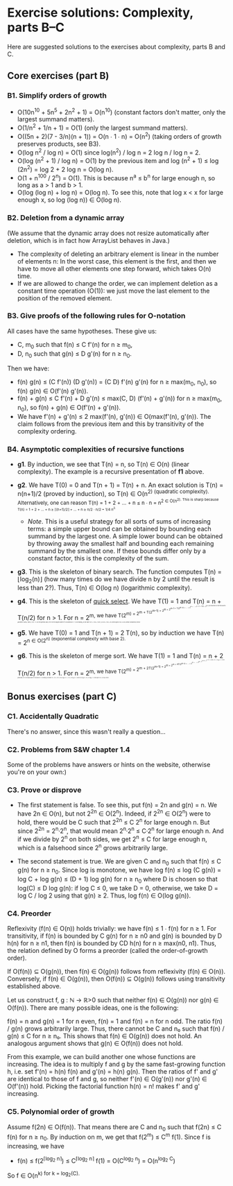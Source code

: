 # Exercise solutions: Complexity, parts B–C

Here are suggested solutions to the exercises about complexity, parts B and C.

## Core exercises (part B)

### B1. Simplify orders of growth

- O(10n<sup>10</sup> + 5n<sup>5</sup> + 2n<sup>2</sup> + 1) = O(n<sup>10</sup>) (constant factors don't matter, only the largest summand matters).
- O(1/n<sup>2</sup> + 1/n + 1) = O(1) (only the largest summand matters).
- O((5n + 2)(7 - 3/n)(n + 1)) = O(n ∙ 1 ∙ n) = O(n<sup>2</sup>) (taking orders of growth preserves products, see B3).
- O(log n<sup>2</sup> / log n) = O(1) since log(n<sup>2</sup>) / log n = 2 log n / log n = 2.
- O(log (n<sup>2</sup> + 1) / log n) = O(1) by the previous item and log (n<sup>2</sup> + 1) ≤ log (2n<sup>2</sup>) = log 2 + 2 log n = O(log n).
- O(1 + n<sup>100</sup> / 2<sup>n</sup>) = O(1). This is because n<sup>a</sup> ≤ b<sup>n</sup> for large enough n, so long as a > 1 and b > 1.
- O(log (log n) + log n) = O(log n). To see this, note that log x < x for large enough x, so log (log n)) ∈ O(log n).

### B2. Deletion from a dynamic array

(We assume that the dynamic array does not resize automatically after deletion, which is in fact how ArrayList behaves in Java.)

- The complexity of deleting an arbitrary element is linear in the number of elements n: In the worst case, this element is the first, and then we have to move all other elements one step forward, which takes O(n) time.
- If we are allowed to change the order, we can implement deletion as a constant time operation (O(1)): we just move the last element to the position of the removed element.

### B3. Give proofs of the following rules for O-notation

All cases have the same hypotheses. These give us:

- C, m<sub>0</sub> such that f(n) ≤ C f'(n) for n ≥ m<sub>0</sub>,
- D, n<sub>0</sub> such that g(n) ≤ D g'(n) for n ≥ n<sub>0</sub>.

Then we have:

- f(n) g(n) ≤ (C f'(n)) (D g'(n)) = (C D) f'(n) g'(n) for n ≥ max(m<sub>0</sub>, n<sub>0</sub>), so f(n) g(n) ∈ O(f'(n) g'(n)).
- f(n) + g(n) ≤ C f'(n) + D g'(n) ≤ max(C, D) (f'(n) + g'(n)) for n ≥ max(m<sub>0</sub>, n<sub>0</sub>), so f(n) + g(n) ∈ O(f'(n) + g'(n)).
- We have f'(n) + g'(n) ≤ 2 max(f'(n), g'(n)) ∈ O(max(f'(n), g'(n)). The claim follows from the previous item and this by transitivity of the complexity ordering.

### B4. Asymptotic complexities of recursive functions

- **g1**. By induction, we see that T(n) = n, so T(n) ∈ O(n) (linear complexity). The example is a recursive presentation of **f1** above.

- **g2**. We have T(0) = 0 and T(n + 1) = T(n) + n. An exact solution is T(n) = n(n+1)/2 (proved by induction), so T(n) ∈ O(n<sup>2</sub>) (quadratic complexity). Alternatively, one can reason T(n) = 1 + 2 + … + n ≤ n ∙ n = n<sup>2</sub> ∈ O(n<sup>2</sub>). This is sharp because T(n) = 1 + 2 + … + n ≥ ⌈(n+1)/2⌉ + … + n ≥ n/2 ∙ n/2 = 1/4 n<sup>2</sub>.

    - *Note*. This is a useful strategy for all sorts of sums of increasing terms: a simple upper bound can be obtained by bounding each summand by the largest one. A simple lower bound can be obtained by throwing away the smallest half and bounding each remaining summand by the smallest one. If these bounds differ only by a constant factor, this is the complexity of the sum.

- **g3**. This is the skeleton of binary search. The function computes T(n) = ⌊log<sub>2</sub>(n)⌋ (how many times do we have divide n by 2 until the result is less than 2?). Thus, T(n) ∈ O(log n) (logarithmic complexity).

- **g4**. This is the skeleton of [quick select](https://en.wikipedia.org/wiki/Quickselect). We have T(1) = 1 and T(n) = n + T(n/2) for n > 1. For n = 2<sup>m</sub>, we have T(2<sup>m</sub>) = 2<sup>m</sub> + T(2<sup>m–1</sub>) = 2<sup>m</sub> + 2<sup>m–1</sub> + T(2<sup>m–2</sub>) = … = 2<sup>m</sub> + … + 2 + 1 + T(1) = 2<sup>m+</sub> (by induction or the formula for geometric sums), that is, T(n) = n. For the general case, let n' be the largest power of 2 bounded by n. T is increasing, so we have T(n') ≤ T(n) ≤ T(2n'), so n/2 ≤ T(n) ≤ 2n, which gives T(n) ∈ O(n) (linear complexity) strictly.

- **g5**. We have T(0) = 1 and T(n + 1) = 2 T(n), so by induction we have T(n) = 2<sup>n</sub> ∈ O(2<sup>n</sub>) (exponential complexity with base 2).

- **g6**. This is the skeleton of merge sort. We have T(1) = 1 and T(n) = n + 2 T(n/2) for n > 1. For n = 2<sup>m</sub>, we have T(2<sup>m</sub>) = 2<sup>m</sub> + 2T(2<sup>m–1</sub>) = 2<sup>m</sub> + 2<sup>m</sub> + 4T(2<sup>m–2</sub>) = … = 2<sup>m</sub> + … + 2<sup>m</sub> + 2<sup>m</sub> T(1) = 2<sup>m</sub> ∙ (m + 1), that is, T(n) = n (log<sub>2</sub> n + 1). For the general case, let n' be the largest power of 2 bounded by n. T is increasing, so we have T(n') ≤ T(n) ≤ T(2n'), so n/2 (log<sub>2</sub> n/2 + 1) ≤ T(n) ≤ 2n (log<sub>2</sub> 2n + 1), which is n/2 log<sub>2</sub>(n) ≤ T(n) ≤ 2n (log<sub>2</sub> n + 2), which gives T(n) ∈ O(n log n) strictly.


## Bonus exercises (part C)

### C1. Accidentally Quadratic

There's no answer, since this wasn't really a question…

### C2. Problems from S&W chapter 1.4

Some of the problems have answers or hints on the website, otherwise you're on your own:)

### C3. Prove or disprove

- The first statement is false. To see this, put f(n) = 2n and g(n) = n. We have 2n ∈ O(n), but not 2<sup>2n</sup> ∈ O(2<sup>n</sup>). Indeed, if 2<sup>2n</sup> ∈ O(2<sup>n</sup>) were to hold, there would be C such that 2<sup>2n</sup> ≤ C 2<sup>n</sup> for large enough n. But since 2<sup>2n</sup> = 2<sup>n</sup>·2<sup>n</sup>, that would mean 2<sup>n</sup>·2<sup>n</sup> ≤ C·2<sup>n</sup> for large enough n. And if we divide by 2<sup>n</sup> on both sides, we get 2<sup>n</sup> ≤ C for large enough n, which is a falsehood since 2<sup>n</sup> grows arbitrarily large.

- The second statement is true. We are given C and n<sub>0</sub> such that f(n) ≤ C g(n) for n ≥ n<sub>0</sub>. Since log is monotone, we have log f(n) ≤ log (C g(n)) = log C + log g(n) ≤ (D + 1) log g(n) for n ≥ n<sub>0</sub> where D is chosen so that log(C) ≤ D log g(n): if log C ≤ 0, we take D = 0, otherwise, we take D = log C / log 2 using that g(n) ≥ 2. Thus, log f(n) ∈ O(log g(n)).

### C4. Preorder

Reflexivity (f(n) ∈ O(n)) holds trivially: we have f(n) ≤ 1 ∙ f(n) for n ≥ 1. For transitivity, if f(n) is bounded by C g(n) for n ≥ n0 and g(n) is bounded by D h(n) for n ≥ n1, then f(n) is bounded by CD h(n) for n ≥ max(n0, n1). Thus, the relation defined by O forms a preorder (called the order-of-growth order).

If O(f(n)) ⊆ O(g(n)), then f(n) ∈ O(g(n)) follows from reflexivity (f(n) ∈ O(n)). Conversely, if f(n) ∈ O(g(n)), then O(f(n)) ⊆ O(g(n)) follows using transitivity established above.

Let us construct f, g : ℕ → ℝ>0 such that neither f(n) ∈ O(g(n)) nor g(n) ∈ O(f(n)). There are many possible ideas, one is the following:

f(n) = n and g(n) = 1 for n even,
f(n) = 1 and f(n) = n for n odd.
The ratio f(n) / g(n) grows arbitrarily large. Thus, there cannot be C and n₀ such that f(n) / g(n) ≤ C for n ≥ n₀. This shows that f(n) ∈ O(g(n)) does not hold. An analogous argument shows that g(n) ∈ O(f(n)) does not hold.

From this example, we can build another one whose functions are increasing. The idea is to multiply f and g by the same fast-growing function h, i.e. set f'(n) = h(n) f(n) and g'(n) = h(n) g(n). Then the ratios of f' and g' are identical to those of f and g, so neither f'(n) ∈ O(g'(n)) nor g'(n) ∈ O(f'(n)) hold. Picking the factorial function h(n) = n! makes f' and g' increasing.

### C5. Polynomial order of growth

Assume f(2n) ∈ O(f(n)). That means there are C and n<sub>0</sub> such that f(2n) ≤ C f(n) for n ≥ n<sub>0</sub>. By induction on m, we get that f(2<sup>m</sup>) ≤ C<sup>m</sup> f(1). Since f is increasing, we have

- f(n) ≤ f(2<sup>⌈log<sub>2</sub> n⌉</sup>) ≤ C<sup>⌈log<sub>2</sub> n⌉</sup> f(1) = O(C<sup>log<sub>2</sub> n</sup>) = O(n<sup>log<sub>2</sub> C</sup>)

So f ∈ O(n<sup>k</sub>) for k = log<sub>2</sub>(C).

